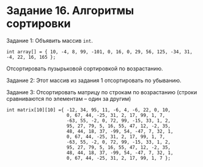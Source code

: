 # Задание 16. Алгоритмы сортировки
Задание 1: Объявить массив `int`.

    int array[] = { 10, -4, 8, 99, -101, 0, 16, 0, 29, 56, 125, -34, 31, -4, 22, 16, 165 };
Отсортировать пузырьковой сортировкой по возрастанию.

Задание 2: Этот массив из задания 1 отсортировать по убыванию.

Задание 3: Отсортировать матрицу по строкам по возрастанию (строки сравниваются по элементам – один за другим)

    int matrix[10][10] ={ -12, 34, 95, 11, -6, 4, -6, 22, 0, 10,
                          0, 67, 44, -25, 31, 2, 17, 99, 1, 7,
                          -63, 55, -2, 0, 72, 99, -15, 33, 1, 2,
                          95, 27, 79, 5, 16, 55, 47, 12, -2, 35,
                          48, 44, 18, 37, -99, 54, -47, 7, 32, 1,
                          0, 67, 44, -25, 31, 2, 17, 99, 1, 7,
                          -63, 55, -2, 0, 72, 99, -15, 33, 1, 2,
                          95, 27, 79, 5, 16, 55, 47, 12, -2, 35,
                          48, 44, 18, 37, -99, 54, -47, 7, 32, 1,
                          0, 67, 44, -25, 31, 2, 17, 99, 1, 7 };